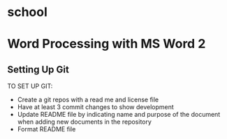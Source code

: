 # school
<h1>Word Processing with MS Word 2</h1>
<h2>Setting Up Git</h2>
<p> TO SET UP GIT:</p>
<ul>
  <li> Create a git repos with a read me and license file </li>
  <li> Have at least 3 commit changes to show development </li>
  <li> Update README file by indicating name and purpose of the document when adding new documents in the repository </li>
  <li> Format README file </li>
  </ul>
